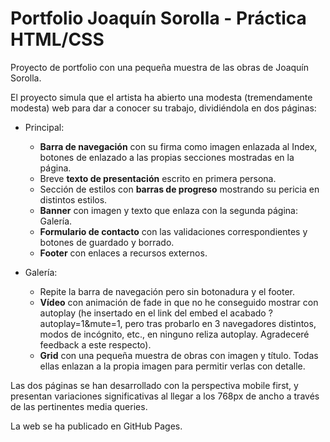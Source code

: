 # Portfolio Joaquín Sorolla - Práctica HTML/CSS

Proyecto de portfolio con una pequeña muestra de las obras de Joaquín Sorolla.

El proyecto simula que el artista ha abierto una modesta (tremendamente modesta) web para dar a conocer su trabajo, dividiéndola en dos páginas:

- Principal: 
    - **Barra de navegación** con su firma como imagen enlazada al Index, botones de enlazado a las propias secciones mostradas en la página.
    - Breve **texto de presentación** escrito en primera persona.
    - Sección de estilos con **barras de progreso** mostrando su pericia en distintos estilos.
    - **Banner** con imagen y texto que enlaza con la segunda página: Galería.
    - **Formulario de contacto** con las validaciones correspondientes y botones de guardado y borrado.
    - **Footer** con enlaces a recursos externos.

- Galería:
    - Repite la barra de navegación pero sin botonadura y el footer.
    - **Vídeo** con animación de fade in que no he conseguido mostrar con autoplay (he insertado en el link del embed el acabado ?autoplay=1&mute=1, pero tras probarlo en 3 navegadores distintos, modos de incógnito, etc., en ninguno reliza autoplay. Agradeceré feedback a este respecto).
    - **Grid** con una pequeña muestra de obras con imagen y título. Todas ellas enlazan a la propia imagen para permitir verlas con detalle.

Las dos páginas se han desarrollado con la perspectiva mobile first, y presentan variaciones significativas al llegar a los 768px de ancho a través de las pertinentes media queries.

La web se ha publicado en GitHub Pages.